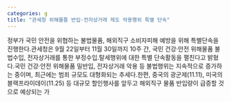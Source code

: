 ```yaml
---
categories: g
title: "관세청 위해물품 반입·전자상거래 제도 악용행위 특별 단속"
---
```

정부가 국민 안전을 위협하는 불법물품, 해외직구 소비자피해 예방을 위해 특별단속을 진행한다.관세청은 9월 22일부터 11월 30일까지 10주 간, 국민 건강·안전 위해물품 불법수입, 전자상거래를 통한 부정수입․탈세행위에 대한 특별 단속활동을 펼친다고 밝혔다.국민 건강‧안전 위해물품 밀반입, 전자상거래 악용 등 불법행위는 지속적으로 증가하는 중이며, 최근에는 범죄 규모도 대형화되는 추세다.한편, 중국의 광군제(11.11), 미국의 블랙프라이데이(11.25) 등 대규모 할인행사를 앞두고 해외직구 물품 반입량이 급증할 것으로 예상되는 가